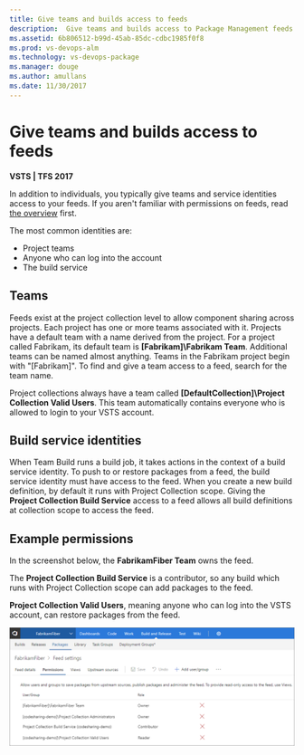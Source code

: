 ```yaml
---
title: Give teams and builds access to feeds
description:  Give teams and builds access to Package Management feeds in VSTS or Team Foundation Server
ms.assetid: 6b806512-b99d-45ab-85dc-cdbc1985f0f8
ms.prod: vs-devops-alm
ms.technology: vs-devops-package
ms.manager: douge
ms.author: amullans
ms.date: 11/30/2017
---
```


# Give teams and builds access to feeds

**VSTS | TFS 2017**

In addition to individuals, you typically give teams and service identities access to your feeds.
If you aren't familiar with permissions on feeds, read [the overview](../feeds/feed-permissions.md) first.

The most common identities are:
* Project teams
* Anyone who can log into the account
* The build service

## Teams

Feeds exist at the project collection level to allow component sharing across projects.
Each project has one or more teams associated with it.
Projects have a default team with a name derived from the project.
For a project called Fabrikam, its default team is **[Fabrikam]\Fabrikam Team**.
Additional teams can be named almost anything.
Teams in the Fabrikam project begin with "[Fabrikam]\".
To find and give a team access to a feed, search for the team name.

Project collections always have a team called **[DefaultCollection]\Project Collection Valid Users**.
This team automatically contains everyone who is allowed to login to your VSTS account.

## Build service identities

When Team Build runs a build job, it takes actions in the context of a build service identity.
To push to or restore packages from a feed, the build service identity must have access to the feed.
When you create a new build definition, by default it runs with Project Collection scope.
Giving the **Project Collection Build Service** access to a feed allows all build definitions at collection scope to access the feed.

## Example permissions

In the screenshot below, the **FabrikamFiber Team** owns the feed.

The **Project Collection Build Service** is a contributor, so any build which runs with Project Collection scope can add packages to the feed.

**Project Collection Valid Users**, meaning anyone who can log into the VSTS account, can restore packages from the feed.

![Example permissions settings](_img/editfeeddialog1.png)